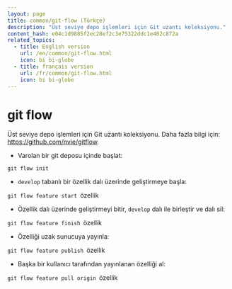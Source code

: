 ```yaml
---
layout: page
title: common/git-flow (Türkçe)
description: "Üst seviye depo işlemleri için Git uzantı koleksiyonu."
content_hash: e04c1d9885f2ec28ef2c3e75322ddc1e402c872a
related_topics:
  - title: English version
    url: /en/common/git-flow.html
    icon: bi bi-globe
  - title: français version
    url: /fr/common/git-flow.html
    icon: bi bi-globe
---
```

# git flow

Üst seviye depo işlemleri için Git uzantı koleksiyonu.
Daha fazla bilgi için: <https://github.com/nvie/gitflow>.

- Varolan bir git deposu içinde başlat:

`git flow init`

- `develop` tabanlı bir özellik dalı üzerinde geliştirmeye başla:

`git flow feature start `<span class="tldr-var badge badge-pill bg-dark-lm bg-white-dm text-white-lm text-dark-dm font-weight-bold">özellik</span>

- Özellik dalı üzerinde geliştirmeyi bitir, `develop` dalı ile birleştir ve dalı sil:

`git flow feature finish `<span class="tldr-var badge badge-pill bg-dark-lm bg-white-dm text-white-lm text-dark-dm font-weight-bold">özellik</span>

- Özelliği uzak sunucuya yayınla:

`git flow feature publish `<span class="tldr-var badge badge-pill bg-dark-lm bg-white-dm text-white-lm text-dark-dm font-weight-bold">özellik</span>

- Başka bir kullanıcı tarafından yayınlanan özelliği al:

`git flow feature pull origin `<span class="tldr-var badge badge-pill bg-dark-lm bg-white-dm text-white-lm text-dark-dm font-weight-bold">özellik</span>
